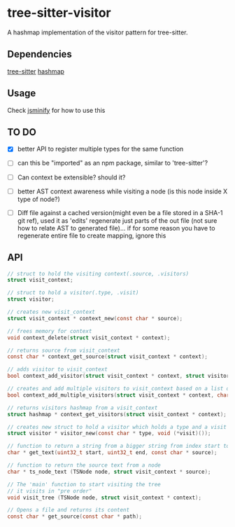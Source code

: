 # tree-sitter-visitor

A hashmap implementation of the visitor pattern for tree-sitter.

## Dependencies

[tree-sitter](https://github.com/tree-sitter/tree-sitter)
[hashmap](https://github.com/tidwall/hashmap.c)

## Usage

Check [jsminify](https://github.com/marcel0ll/jsminify) for how to use this

## TO DO

- [x] better API to register multiple types for the same function
- [ ] can this be "imported" as an npm package, similar to 'tree-sitter'?
- [ ] Can context be extensible? should it?
- [ ] better AST context awareness while visiting a node (is this node inside X type of node?)

- [ ] Diff file against a cached version(might even be a file stored in a SHA-1 git ref),
used it as 'edits' regenerate just parts of the out file (not sure how to relate AST to generated file)...
if for some reason you have to regenerate entire file to create mapping, ignore this

## API

```c
// struct to hold the visiting context(.source, .visitors)
struct visit_context;

// struct to hold a visitor(.type, .visit)
struct visitor;

// creates new visit_context
struct visit_context * context_new(const char * source);

// frees memory for context
void context_delete(struct visit_context * context);

// returns source from visit_context
const char * context_get_source(struct visit_context * context);

// adds visitor to visit_context
bool context_add_visitor(struct visit_context * context, struct visitor * visitor);

// creates and add multiple visitors to visit_context based on a list of types and one function
bool context_add_multiple_visitors(struct visit_context * context, char ** types, void (*visit)());

// returns visitors hashmap from a visit_context
struct hashmap * context_get_visitors(struct visit_context * context);

// creates new struct to hold a visitor which holds a type and a visit function
struct visitor * visitor_new(const char * type, void (*visit)());

// function to return a string from a bigger string from index start to end
char * get_text(uint32_t start, uint32_t end, const char * source);

// function to return the source text from a node 
char * ts_node_text (TSNode node, struct visit_context * source);

// The 'main' function to start visiting the tree
// it visits in "pre order" 
void visit_tree (TSNode node, struct visit_context * context);

// Opens a file and returns its content
const char * get_source(const char * path);
```
